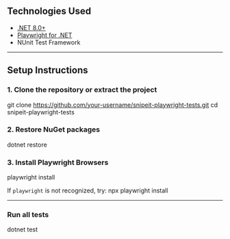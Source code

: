 
## Technologies Used

- [.NET 8.0+](https://dotnet.microsoft.com/en-us/download)
- [Playwright for .NET](https://playwright.dev/dotnet/)
- NUnit Test Framework

---

## Setup Instructions

### 1. Clone the repository or extract the project


git clone https://github.com/your-username/snipeit-playwright-tests.git
cd snipeit-playwright-tests

### 2. Restore NuGet packages

dotnet restore

### 3. Install Playwright Browsers

playwright install

If `playwright` is not recognized, try:
npx playwright install

---

### Run all tests
dotnet test





